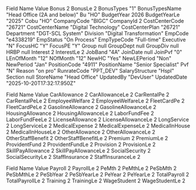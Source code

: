 Field Name	Value
Bonus	$2$
BonusLe	$2$
BonusTypes	"1"
BonusTypesName	"Head Office (2A and below)"
Bu	"HO"
BudgetYear	$2026$
BudgetYearLe	"2025"
Cobu	"HO"
CompanyCode	"BIGC"
CompanyId	$2$
CostCenterCode	"26721"
CostCenterName	"Digital Technology"
CostCenterPlan	"26721"
Department	"DGT-SCL System"
Division	"Digital Transformation"
EmpCode	"e4338219"
EmpStatus	"On Process"
EmpTypeCode	"Full-time"
Executive	"N"
FocusHC	"Y"
FocusPE	"Y"
Group	null
GroupDept	null
GroupDiv	null
HRBP	null
Interest	$2$
InterestLe	$2$
JobBand	"4A"
JoinDate	null
JoinPvf	"0"
LEnOfMonth	"12"
NOfMonth	"12"
NewHC	"Yes"
NewLEPeriod	"Non"
NewPeriod	"Jan"
PositionCode	"4911"
PositionName	"Senior Specialist"
Pvf	"N"
Reason	"on pro"
RunrateCode	"PPT_DEV"
SalaryStructure	"Hspl"
Section	null
StoreName	"Head Office"
UpdatedBy	"DevUser"
UpdatedDate	"2025-10-20T17:32:17.950Z"
  
  
Field Name	Value
CarAllowance	$2$
CarAllowanceLe	$2$
CarRentalPe	$2$
CarRentalPeLe	$2$
EmployeeWelfare	$2$
EmployeeWelfareLe	$2$
FleetCardPe	$2$
FleetCardPeLe	$2$
GasolineAllowance	$2$
GasolineAllowanceLe	$2$
HousingAllowance	$2$
HousingAllowanceLe	$2$
LaborFundFee	$2$
LaborFundFeeLe	$2$
LicenseAllowance	$2$
LicenseAllowanceLe	$2$
LongService	$2$
LongServiceLe	$2$
MedicalExpense	$2$
MedicalExpenseLe	$2$
MedicalInHouse	$2$
MedicalInHouseLe	$2$
OtherAllowance	$2$
OtherAllowanceLe	$2$
OtherStaffBenefit	$2$
OtherStaffBenefitLe	$2$
Premium	$2$
PremiumLe	$2$
ProvidentFund	$2$
ProvidentFundLe	$2$
Provision	$2$
ProvisionLe	$2$
SkillPayAllowance	$2$
SkillPayAllowanceLe	$2$
SocialSecurity	$2$
SocialSecurityLe	$2$
StaffInsurance	$2$
StaffInsuranceLe	$2$
  
Field Name	Value
Payroll	$2$
PayrollLe	$2$
PeMth	$2$
PeMthLe	$2$
PeSbMth	$2$
PeSbMthLe	$2$
PeSbYear	$2$
PeSbYearLe	$2$
PeYear	$2$
PeYearLe	$2$
TotalPayroll	$2$
TotalPayrollLe	$2$
Training	$2$
TrainingLe	$2$
WageStudent	$2$
WageStudentLe	$2$
